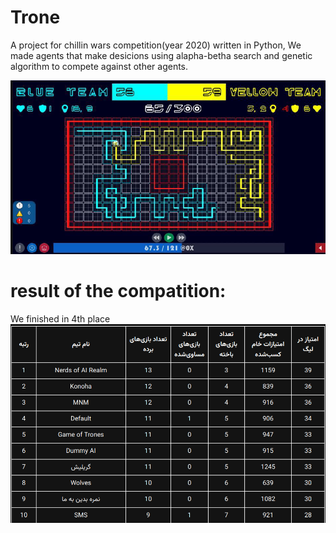 # Trone
A project for chillin wars competition(year 2020) written in Python, We made agents that make desicions using alapha-betha search and genetic algorithm to compete against other agents.

![Game UI](/Image/image2.png)
# result of the compatition:
We finished in 4th place 
![Ranking Table](/Image/image.png)
